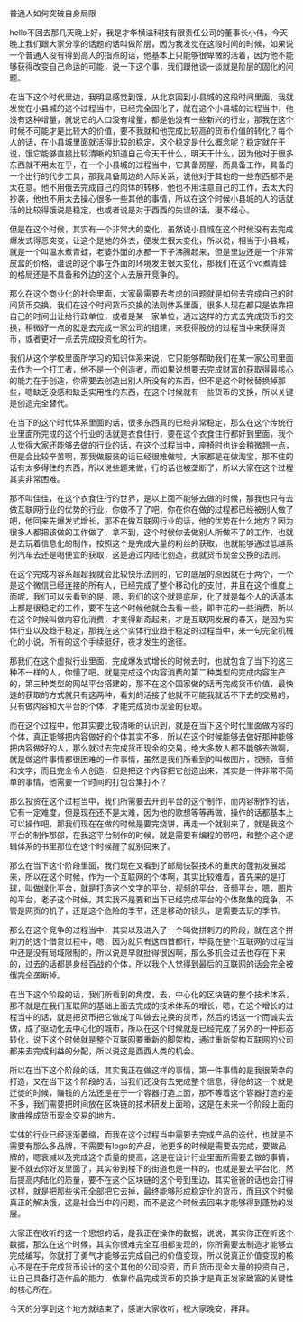 普通人如何突破自身局限

hello不回去那几天晚上好，我是才华横溢科技有限责任公司的董事长小伟，今天晚上我们跟大家分享的话题的话叫做阶层，因为我发觉在这段时间的时候，如果说一个普通人没有得到高人的指点的话，他基本上只能够很卑微的活着，因为他不能够获得改变自己命运的可能，说一下这个事，我们跟他谈一谈就是阶层的固化的问题。

在当下这个时代里边，我明显感觉到饿，从北京回到小县城的这段时间里面，我就发觉在小县城的这个过程当中，已经完全固化了，就在这个小县城的过程当中，他没有这种增量，就说它的人口没有增量，都是他没有一些新兴的行业，那我在这个时候不可能才是比较大的价值，要不我就和他完成比较高的货币价值的转化？每个人的话，在小县城里面就活得比较的稳定，这个稳定是什么概念呢？稳定就在于说，饿它能够直接比较清晰的知道自己今天干什么，明天干什么，因为他对于很多东西就不用太在乎，在一个小县城的过程当中，它具备房屋，而具备工作，具备的一个出行的代步工具，那我具备周边的人际关系，说他对于其他的一些东西都不是太在意。他不用俄去完成自己的肉体的转移，他也不用注意自己的工作，去太大的抄袭，他也不用太去操心很多一些其他的事情，所以在这个时候小县城的人的话就活的比较得饿说是稳定，也或者说是对于西西的失误的话，漫不经心。

但是在这个时候，其实有一个非常大的变化，虽然说小县城在这个时候没有去完成爆发式得恶突变，让这个是她的外衣，便发生很大变化，所以说，相当于小县城，就是一个叫温水煮青蛙，老婆外面的水都一下子沸腾起来，但是里边还是一个非常皮盒的价格，谁说的这个事在外面的环境发生很大变化，那我们在这个vc煮青蛙的格局还是不具备和外边的这个人去展开竞争的。

那么在这个商业化的社会里面，大家最需要去考虑的问题就是如何去完成自己的时间货币交换，我们在这个时间货币交换的法则体系里面，很多人现在都只是依靠把自己的时间出让给行政单位，或者是某一家单位，通过这样的方式去完成货币的交换，稍微好一点的就是去完成一家公司的组建，来获得股份的过程当中来获得货币，或者更好一点去完成投资化的行为。

我们从这个学校里面所学习的知识体系来说，它只能够帮助我们在某一家公司里面去作为一个打工者，他不是一个创造者，而如果说想要去完成财富的获取得最核心的能力在于创造，你需要去创造出别人所没有的东西，但不是这个时候替换掉那些，嗯缺乏没感和缺乏实用性的东西，在这个时候就有一些货币的交换，所以关键是创造完全替代。

在当下的这个时代体系里面的话，很多东西真的已经非常稳定，那么在这个传统行业里面所完成的这个行业的话就是衣食住行，要在这个衣食住行都好到里面，我个人觉得大家还能够去做的行业的话，在这个过程当中，座椅时也许会稍微翘一点，但是会比较辛苦啊，那我做服装的话已经很难做啦，大家都是在做淘宝，那不住的话有太多得住的东西，所以说些题来做，行的话也被垄断了，所以大家在这个过程其实非常困难。

那不叫佳佳，在这个衣食住行的世界，是以上面不能够去做的时候，那我也只有去做互联网行业的优势的行业，你做不了了吧，你在你在做的过程都已经被别人做了吧，他回来先爆发式增长，那不在做互联网行业的话，他的优势在什么地方？因为很多人都把该做的工作做了，拿不到，这个时候你去做别人所做不了的工作，也就是去玩着信息化的制作，按照这个是完成大量的粉丝的获取，也就能够通过低越系列汽车去还是喝便宜的获取，这是通过内陆化创造，我就货币现金交换的法则。

在这个完成内容系超超我就会比较快乐法则的，它的底层的原因就在于两个，一个是这个微信已经连接的所有人，已经完成了整个移动化的支付，并且在这个维度上面呢，我们可以去看到的是，嗯，我们的这个就是底层，化了就是每个人的话基本上都是很稳定的工作，要不在这个时候他就会去看一些，即申花的一些消费，所以在这个时候叫做内容化消费，才变得新奇起来，才是互联网发展的春天，是因为实体行业以及趋于稳定，那我在这个实体行业趋于稳定的过程当中，来一句完全机械化的小说，所有的这个手续挺好，夜才发生的途径。

那我们在这个虚拟行业里面，完成爆发式增长的时候去时，也就包含了当下的这三种不一样的人，你懂了吧，就是完成这个内容消费的第二种类型的完成内容生产的，第三种类型的网站平台搭建的，那不在这个国家做的话再完成货币价值，最快速的获取的方式就只有这两种，看刘的活接了他就不可能我就活不下去的交易的，只有做内容和大平台的个体，才能完成货币现金的获取。

而在这个过程中，他其实要比较清晰的认识到，就是在当下这个时代里面做内容的个体，真正能够把内容做好的个体其实不多，所以在这个时候能够去做好那种能够把内容做好的人，那么就过去完成货币现金的交易，绝大多数人都不能够去做啊，就是做这件事情都很困难的一件事情，虽然是我们所看到的叫做图片，视频，音频和文字，而且完全令人创造，但是把这个内容把它创造出来，其实是一件非常不简单的事情，他需要一个时间的打包合集打不？

那么投资在这个过程当中，我们所需要去开到平台的这个制作，而内容制作的话，它有一定难度，但是现在还不是太难，因为他的歌想等等再做，操作的话都基本上可以操作吧，那我们现在在做的时候是要完烧饼，再走一个就别来了，就是我这个平台的制作那部，在我这平台制作的时候，就是需要有编程的带吧，和整个这个逻辑体系的书里那位在这个时候醒了就别回来了。

那么在当下这个阶段里面，我们现在又看到了邮局快裂技术的重庆的蓬勃发展起来，所以在这个时候，作为一个互联网的个体啊，其实比较难着，首先来的是打球，叫做绿化平台，就是打造这个文字的平台，视频的平台，音频平台，嗯，图片的平台，老子这个时候，其实我不是要和当下已经完成平台的个体聚集的竞争，不管是网页的机子，还是这个危险的季节，还是移动的镜头，是需要去玩的季节。

那么在这个竞争的过程当中，其实以及进入了一个叫做拼刺刀的阶段，就在这个拼刺刀的这个借贷过程中，嗯，因为就只有这四首都行，毕竟在整个互联网的过程当中还是没有局域限制的，所以说是早就批得很凶啊，那么多机会过去也存在下来的，过去的话都是身经百战的个体，所以我个人觉得到最后的互联网的话会完全被俄完全垄断掉。

在当下这个阶段的话，我们所看到的角度，去，中心化的区块链的整个技术体系，那不就是在我们互联网的基础上面去完成的技术体系的增长，嗯，在这个增长的过程当中的话，就是把货币把它做成了叫做去兑换的货币，然后的话这一个而诚实去做，成了驱动化去中心化的城市，所以在这个时候就是已经完成了另外的一种形态转化，说下这个时候就是整个互联网要重新的脚架构，通过重新架构互联网的公司都来去完成利益的分配，所以说这是西西人类的机会。

所以在当下这个阶段的话，其实我正在做这样的事情，第一件事情的是我很荣幸的打造，又在当下这个阶段的话，当我们还没有去完成整个信息，得他的这一个就是迁徙的时候，赚钱的方法还是在于一个容器打造上面，那不等着这个容器打造的差不多，我们需要把时间放在区块链的技术研发上面哟，这是在未来一个阶段上面的歌曲换成货币现金交易的地方。

实体的行业已经逐渐萎缩，而我在这个过程当中需要去完成产品的迭代，也就是不需要有那么多品牌，不需要有logo的产品，他更多的时候是需要去完成，要做品牌的，嗯衰减以及完成这个质量的提高，这是在设计行业里面所需要去做的事情，要不就去你好友里面了，其实带到楼下的街道也是一样的，也就是要去平台化，然后提高内陆化的质量，要不在这个区块链的这个号到里边，其实爸爸的话也会打得这样，就是把那些劣币全部把它去掉，最终能够形成稳定化的货币，而且这个时候真正的解决饿，这是社会当中的问题，而不是这个时候去回来才能够得到蓬勃的发展。

大家正在收听的这一个思想的话，是我正在操作的数据，说说，其实你正在听这个数据，那么在这个时候，其实你很难完全互相都变现的，你所需要去制造才能够去完成编写，你就打了勇气才能够去完成自己的价值变现，所以说真正价值变现的核心不是在于完成货币设计的这个其他的公司投资，而且货币现金大量的投资自己，让自己具备打造作品的能力，依靠作品完成货币的交换才是真正发家致富的关键性的核心所在。

今天的分享到这个地方就结束了，感谢大家收听，祝大家晚安，拜拜。

